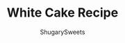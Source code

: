 ---
layout: ../../layouts/MarkdownPostLayout.astro
title: White Cake Recipe
author: ShugarySweets
pubDate: 2022-09-22
description: "The search is over for the perfect classic cake recipe to add to your repertoire. This White Cake is impossible to beat since it’s simple, versatile, and oh-so-delectable."
image_url: https://www.shugarysweets.com/wp-content/uploads/2023/01/white-cake-facebook.jpg
tags: ["Cake","American"]
calories: 475
protein: 4
carbohydrates: 71
fats: 21
fiber: 0
ingredients: ["5 egg whites, room temperature","¾ cup buttermilk","¾ cup unsalted butter, softened","2 teaspoons vanilla extract","1 ¾ cup granulated sugar","2 ½ cup cake flour","1 Tablespoon baking powder","½ teaspoon kosher salt","1 cup unsalted butter, softened","4 ½ cups powdered sugar","2 teaspoons pure vanilla extract","3 Tablespoons milk"]
serves: 16
time: "58 minutes"
prepTime: "30 minutes"
instructions: ["To prepare cake, grease and flour two 9-inch cake pans and line bottoms with parchment paper (cut circles to fit). Set aside. (or use my homemade cake release).","In small bowl, mix egg whites and ¼ cup buttermilk. Set aside.","In mixing bowl, beat butter and sugar until creamy, about 2-3 minutes. Beat in vanilla extract. Add in dry ingredients and mix until combined. Slowly add in egg white mixture.","Beat in remaining buttermilk for 1-2 minutes until fluffy.","Pour evenly into cake pans. Bake in a 350 degree oven for about 25-28 minutes, until toothpick comes out clean. Remove and cool in cake pans 5 minutes. Invert onto a wire rack and cool completely before frosting.","For the frosting, beat butter for 3-4 minutes until pale in color. Add powdered sugar, vanilla, and milk. Beat an additional 3-4 minutes until fluffy and smooth!","To assemble. Lay one layer of cake on a cake plate. Add frosting to middle layer. Top with second layer of cake. Frost sides and top of cake with remaining frosting."]
nutrition: ["475 calories","71 grams carbohydrates","54 milligrams cholesterol","21 grams fat","0 grams fiber","4 grams protein","13 grams saturated fat","175 milligrams sodium","53 grams sugar","0 grams trans fat","7 grams unsaturated fat"]
---
